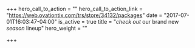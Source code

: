 +++
hero_call_to_action = ""
hero_call_to_action_link = "https://web.ovationtix.com/trs/store/34132/packages"
date = "2017-07-01T16:03:47-04:00"
is_active = true
title = "*check out* our brand new *season* lineup"
hero_weight = ""

+++
